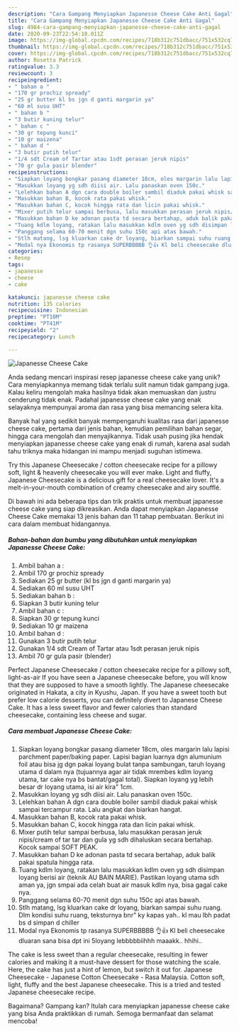 ```yaml
---
description: "Cara Gampang Menyiapkan Japanesse Cheese Cake Anti Gagal"
title: "Cara Gampang Menyiapkan Japanesse Cheese Cake Anti Gagal"
slug: 4984-cara-gampang-menyiapkan-japanesse-cheese-cake-anti-gagal
date: 2020-09-23T22:54:18.011Z
image: https://img-global.cpcdn.com/recipes/718b312c751dbacc/751x532cq70/japanesse-cheese-cake-foto-resep-utama.jpg
thumbnail: https://img-global.cpcdn.com/recipes/718b312c751dbacc/751x532cq70/japanesse-cheese-cake-foto-resep-utama.jpg
cover: https://img-global.cpcdn.com/recipes/718b312c751dbacc/751x532cq70/japanesse-cheese-cake-foto-resep-utama.jpg
author: Rosetta Patrick
ratingvalue: 3.3
reviewcount: 3
recipeingredient:
- " bahan a "
- "170 gr prochiz spready"
- "25 gr butter kl bs jgn d ganti margarin ya"
- "60 ml susu UHT"
- " bahan b "
- "3 butir kuning telur"
- " bahan c "
- "30 gr tepung kunci"
- "10 gr maizena"
- " bahan d "
- "3 butir putih telur"
- "1/4 sdt Cream of Tartar atau 1sdt perasan jeruk nipis"
- "70 gr gula pasir blender"
recipeinstructions:
- "Siapkan loyang bongkar pasang diameter 18cm, oles margarin lalu lapisi parchment paper/baking paper. Lapisi bagian luarnya dgn alumunium foil atau bisa jg dgn pakai loyang bulat tanpa sambungan, taruh loyang utama d dalam nya (tujuannya agar air tidak mrembes kdlm loyang utama, tar cake nya bs bantat/gagal total). Siapkan loyang yg lebih besar dr loyang utama, isi air kira&#34; 1cm."
- "Masukkan loyang yg sdh diisi air. Lalu panaskan oven 150c."
- "Lelehkan bahan A dgn cara double boiler sambil diaduk pakai whisk sampai tercampur rata. Lalu angkat dan biarkan hangat."
- "Masukkan bahan B, kocok rata pakai whisk."
- "Masukkan bahan C, kocok hingga rata dan licin pakai whisk."
- "Mixer putih telur sampai berbusa, lalu masukkan perasan jeruk nipis/cream of tar tar dan gula yg sdh dihaluskan secara bertahap. Kocok sampai SOFT PEAK."
- "Masukkan bahan D ke adonan pasta td secara bertahap, aduk balik pakai spatula hingga rata."
- "Tuang kdlm loyang, ratakan lalu masukkan kdlm oven yg sdh disimpan loyang berisi air (teknik AU BAIN MARIE). Pastikan loyang utama sdh aman ya, jgn smpai ada celah buat air masuk kdlm nya, bisa gagal cake nya."
- "Panggang selama 60-70 menit dgn suhu 150c api atas bawah."
- "Stlh matang, lsg kluarkan cake dr loyang, biarkan sampai suhu ruang. Dlm kondisi suhu ruang, teksturnya bnr&#34; ky kapas yah.. kl mau lbh padat bs d simpan d chiller"
- "Modal nya Ekonomis tp rasanya SUPERBBBBB 👌👍 Kl beli cheesecake dluaran sana bisa dpt ini 5loyang lebbbbbiihhh maaakk.. hhihi.."
categories:
- Resep
tags:
- japanesse
- cheese
- cake

katakunci: japanesse cheese cake 
nutrition: 135 calories
recipecuisine: Indonesian
preptime: "PT10M"
cooktime: "PT41M"
recipeyield: "2"
recipecategory: Lunch

---
```



![Japanesse Cheese Cake](https://img-global.cpcdn.com/recipes/718b312c751dbacc/751x532cq70/japanesse-cheese-cake-foto-resep-utama.jpg)

Anda sedang mencari inspirasi resep japanesse cheese cake yang unik? Cara menyiapkannya memang tidak terlalu sulit namun tidak gampang juga. Kalau keliru mengolah maka hasilnya tidak akan memuaskan dan justru cenderung tidak enak. Padahal japanesse cheese cake yang enak selayaknya mempunyai aroma dan rasa yang bisa memancing selera kita.

Banyak hal yang sedikit banyak mempengaruhi kualitas rasa dari japanesse cheese cake, pertama dari jenis bahan, kemudian pemilihan bahan segar, hingga cara mengolah dan menyajikannya. Tidak usah pusing jika hendak menyiapkan japanesse cheese cake yang enak di rumah, karena asal sudah tahu triknya maka hidangan ini mampu menjadi suguhan istimewa.

Try this Japanese Cheesecake / cotton cheesecake recipe for a pillowy soft, light &amp; heavenly cheesecake you will ever make. Light and fluffy, Japanese Cheesecake is a delicious gift for a real cheesecake lover. It&#39;s a melt-in-your-mouth combination of creamy cheesecake and airy soufflé.


Di bawah ini ada beberapa tips dan trik praktis untuk membuat japanesse cheese cake yang siap dikreasikan. Anda dapat menyiapkan Japanesse Cheese Cake memakai 13 jenis bahan dan 11 tahap pembuatan. Berikut ini cara dalam membuat hidangannya.

<!--inarticleads1-->

##### Bahan-bahan dan bumbu yang dibutuhkan untuk menyiapkan Japanesse Cheese Cake:

1. Ambil  bahan a :
1. Ambil 170 gr prochiz spready
1. Sediakan 25 gr butter (kl bs jgn d ganti margarin ya)
1. Sediakan 60 ml susu UHT
1. Sediakan  bahan b :
1. Siapkan 3 butir kuning telur
1. Ambil  bahan c :
1. Siapkan 30 gr tepung kunci
1. Sediakan 10 gr maizena
1. Ambil  bahan d :
1. Gunakan 3 butir putih telur
1. Gunakan 1/4 sdt Cream of Tartar atau 1sdt perasan jeruk nipis
1. Ambil 70 gr gula pasir (blender)


Perfect Japanese Cheesecake / cotton cheesecake recipe for a pillowy soft, light-as-air If you have seen a Japanese cheesecake before, you will know that they are supposed to have a smooth lightly. The Japanese cheesecake originated in Hakata, a city in Kyushu, Japan. If you have a sweet tooth but prefer low calorie desserts, you can definitely divert to Japanese Cheese Cake. It has a less sweet flavor and fewer calories than standard cheesecake, containing less cheese and sugar. 

<!--inarticleads2-->

##### Cara membuat Japanesse Cheese Cake:

1. Siapkan loyang bongkar pasang diameter 18cm, oles margarin lalu lapisi parchment paper/baking paper. Lapisi bagian luarnya dgn alumunium foil atau bisa jg dgn pakai loyang bulat tanpa sambungan, taruh loyang utama d dalam nya (tujuannya agar air tidak mrembes kdlm loyang utama, tar cake nya bs bantat/gagal total). Siapkan loyang yg lebih besar dr loyang utama, isi air kira&#34; 1cm.
1. Masukkan loyang yg sdh diisi air. Lalu panaskan oven 150c.
1. Lelehkan bahan A dgn cara double boiler sambil diaduk pakai whisk sampai tercampur rata. Lalu angkat dan biarkan hangat.
1. Masukkan bahan B, kocok rata pakai whisk.
1. Masukkan bahan C, kocok hingga rata dan licin pakai whisk.
1. Mixer putih telur sampai berbusa, lalu masukkan perasan jeruk nipis/cream of tar tar dan gula yg sdh dihaluskan secara bertahap. Kocok sampai SOFT PEAK.
1. Masukkan bahan D ke adonan pasta td secara bertahap, aduk balik pakai spatula hingga rata.
1. Tuang kdlm loyang, ratakan lalu masukkan kdlm oven yg sdh disimpan loyang berisi air (teknik AU BAIN MARIE). Pastikan loyang utama sdh aman ya, jgn smpai ada celah buat air masuk kdlm nya, bisa gagal cake nya.
1. Panggang selama 60-70 menit dgn suhu 150c api atas bawah.
1. Stlh matang, lsg kluarkan cake dr loyang, biarkan sampai suhu ruang. Dlm kondisi suhu ruang, teksturnya bnr&#34; ky kapas yah.. kl mau lbh padat bs d simpan d chiller
1. Modal nya Ekonomis tp rasanya SUPERBBBBB 👌👍 Kl beli cheesecake dluaran sana bisa dpt ini 5loyang lebbbbbiihhh maaakk.. hhihi..


The cake is less sweet than a regular cheesecake, resulting in fewer calories and making it a must-have dessert for those watching the scale. Here, the cake has just a hint of lemon, but switch it out for. Japanese Cheesecake - Japanese Cotton Cheesecake - Rasa Malaysia. Cotton soft, light, fluffy and the best Japanese cheesecake. This is a tried and tested Japanese cheesecake recipe. 

Bagaimana? Gampang kan? Itulah cara menyiapkan japanesse cheese cake yang bisa Anda praktikkan di rumah. Semoga bermanfaat dan selamat mencoba!
